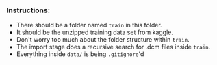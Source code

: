 ### Instructions: 
- There should be a folder named `train` in this folder. 
- It should be the unzipped training data set from kaggle.
- Don't worry too much about the folder structure within `train`. 
- The import stage does a recursive search for .dcm files inside `train`.
- Everything inside `data/` is being `.gitignore`'d
